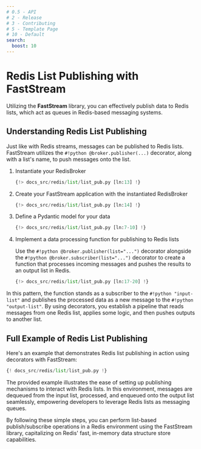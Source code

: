 ```yaml
---
# 0.5 - API
# 2 - Release
# 3 - Contributing
# 5 - Template Page
# 10 - Default
search:
  boost: 10
---
```


# Redis List Publishing with FastStream

Utilizing the **FastStream** library, you can effectively publish data to Redis lists, which act as queues in Redis-based messaging systems.

## Understanding Redis List Publishing

Just like with Redis streams, messages can be published to Redis lists. FastStream utilizes the `#!python @broker.publisher(...)` decorator, along with a list's name, to push messages onto the list.

1. Instantiate your RedisBroker

    ```python linenums="1"
    {!> docs_src/redis/list/list_pub.py [ln:13] !}
    ```

2. Create your FastStream application with the instantiated RedisBroker

    ```python linenums="1"
    {!> docs_src/redis/list/list_pub.py [ln:14] !}
    ```

3. Define a Pydantic model for your data

    ```python linenums="1"
    {!> docs_src/redis/list/list_pub.py [ln:7-10] !}
    ```

4. Implement a data processing function for publishing to Redis lists

    Use the `#!python @broker.publisher(list="...")` decorator alongside the `#!python @broker.subscriber(list="...")` decorator to create a function that processes incoming messages and pushes the results to an output list in Redis.

    ```python linenums="1"
    {!> docs_src/redis/list/list_pub.py [ln:17-20] !}
    ```

In this pattern, the function stands as a subscriber to the `#!python "input-list"` and publishes the processed data as a new message to the `#!python "output-list"`. By using decorators, you establish a pipeline that reads messages from one Redis list, applies some logic, and then pushes outputs to another list.

## Full Example of Redis List Publishing

Here's an example that demonstrates Redis list publishing in action using decorators with FastStream:

```python linenums="1"
{! docs_src/redis/list/list_pub.py !}
```

The provided example illustrates the ease of setting up publishing mechanisms to interact with Redis lists. In this environment, messages are dequeued from the input list, processed, and enqueued onto the output list seamlessly, empowering developers to leverage Redis lists as messaging queues.

By following these simple steps, you can perform list-based publish/subscribe operations in a Redis environment using the FastStream library, capitalizing on Redis' fast, in-memory data structure store capabilities.
